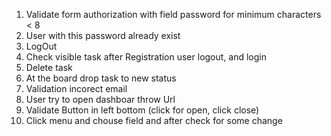 1. Validate form authorization with field password for minimum characters < 8
2. User with this password already exist
3. LogOut
4. Check visible task after Registration user logout, and login 
5. Delete task
6. At the board drop task to new status
7. Validation incorect email
8. User try to open dashboar throw Url 
9. Validate Button in left bottom (click for open, click close)
10. Click menu and chouse field and after check for some change 